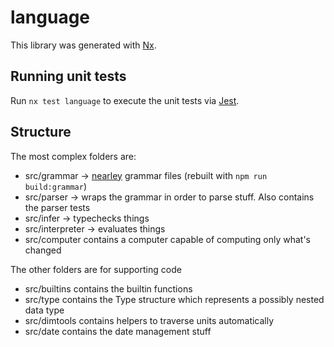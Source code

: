 # language

This library was generated with [Nx](https://nx.dev).

## Running unit tests

Run `nx test language` to execute the unit tests via [Jest](https://jestjs.io).

## Structure

The most complex folders are:

- src/grammar -> [nearley](https://www.npmjs.com/package/nearley) grammar files (rebuilt with `npm run build:grammar`)
- src/parser -> wraps the grammar in order to parse stuff. Also contains the parser tests
- src/infer -> typechecks things
- src/interpreter -> evaluates things
- src/computer contains a computer capable of computing only what's changed

The other folders are for supporting code

- src/builtins contains the builtin functions
- src/type contains the Type structure which represents a possibly nested data type
- src/dimtools contains helpers to traverse units automatically
- src/date contains the date management stuff

